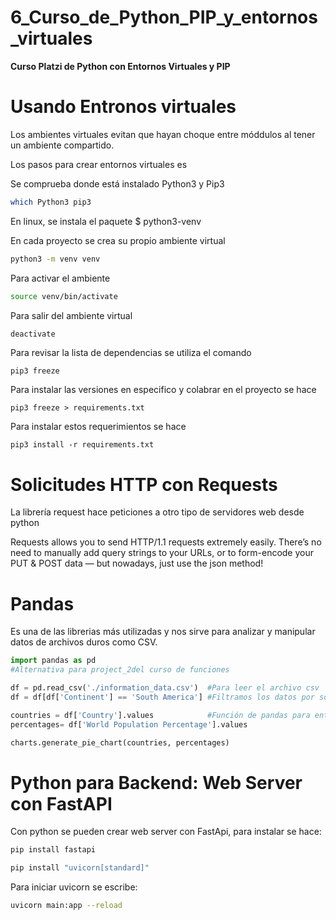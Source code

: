 # 6_Curso_de_Python_PIP_y_entornos_virtuales

**Curso Platzi de Python con Entornos Virtuales y PIP** 

# Usando Entronos virtuales 

Los ambientes virtuales evitan que hayan choque entre móddulos al tener un ambiente compartido. 

Los pasos para crear entornos virtuales es 

Se comprueba donde está instalado Python3 y Pip3 

```sh
which Python3 pip3
```

En linux, se instala el paquete $ python3-venv

En cada proyecto se crea su propio ambiente virtual 

```sh
python3 -m venv venv
```

Para activar el ambiente 

```sh
source venv/bin/activate
```

Para salir del ambiente virtual 

```sh
deactivate
```

Para revisar la lista de dependencias se utiliza el comando 

```
pip3 freeze
```

Para instalar las versiones en especifico y colabrar en el proyecto se hace 

```
pip3 freeze > requirements.txt
```

Para instalar estos requerimientos se hace 

```
pip3 install -r requirements.txt
```

# Solicitudes HTTP con Requests

La librería request hace peticiones a otro tipo de servidores web desde python 

Requests allows you to send HTTP/1.1 requests extremely easily. There’s no need to manually add query strings to your URLs, or to form-encode your PUT & POST data — but nowadays, just use the json method!

# Pandas 

Es una de las librerias más utilizadas y nos sirve para analizar y manipular datos de archivos duros como CSV. 

```python
import pandas as pd 
#Alternativa para project_2del curso de funciones 

df = pd.read_csv('./information_data.csv')  #Para leer el archivo csv 
df = df[df['Continent'] == 'South America'] #Filtramos los datos por south America 

countries = df['Country'].values            #Función de pandas para entregar los valores de Country
percentages= df['World Population Percentage'].values 

charts.generate_pie_chart(countries, percentages)
```

# Python para Backend: Web Server con FastAPI 

Con python se pueden crear web server con FastApi, para instalar se hace: 

```sh 
pip install fastapi
```

```sh
pip install "uvicorn[standard]"
```
Para iniciar uvicorn se escribe: 

```sh 
uvicorn main:app --reload
```




